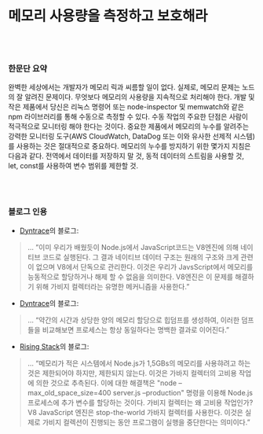 # 메모리 사용량을 측정하고 보호해라

<br/><br/>

### 한문단 요약

완벽한 세상에서는 개발자가 메모리 릭과 씨름할 일이 없다.
실제로, 메모리 문제는 노드의 잘 알려진 문제이다.
무엇보다 메모리의 사용량을 지속적으로 처리해야 한다.
개발 및 작은 제품에서 당신은 리눅스 명령어 또는 node-inspector 및 memwatch와 같은 npm 라이브러리를 통해 수동으로 측정할 수 있다.
수동 작업의 주요한 단점은 사람이 적극적으로 모니터링 해야 한다는 것이다. 중요한 제품에서 메모리의 누수를 알려주는 강력한 모니터링 도구(AWS CloudWatch, DataDog 또는 이와 유사한 선제적 시스템)를 사용하는 것은 절대적으로 중요하다.
메모리의 누수를 방지하기 위한 몇가지 지침은 다음과 같다. 전역에서 데이터를 저장하지 말 것, 동적 데이터의 스트림을 사용할 것, let, const를 사용하여 변수 범위를 제한할 것.

<br/><br/>

### 블로그 인용

* [Dyntrace](https://www.dynatrace.com/news/blog/understanding-garbage-collection-and-hunting-memory-leaks-in-node-js/)의 블로그:
> ... ”이미 우리가 배웠듯이 Node.js에서 JavaScript코드는 V8엔진에 의해 네이티브 코드로 실행된다. 그 결과 네이티브 데이터 구조는 원래의 구조와 크게 관련이 없으며 V8에서 단독으로 관리한다. 이것은 우리가 JavsScript에서 메모리를 능동적으로 할당하거나 해제 할 수 없음을 의미한다. V8엔진은 이 문제를 해결하기 위해 가비지 컬렉터라는 유명한 메커니즘을 사용한다.”


* [Dyntrace](http://blog.argteam.com/coding/hardening-node-js-for-production-part-2-using-nginx-to-avoid-node-js-load)의 블로그:
> ... “약간의 시간과 상당한 양의 메모리 할당으로 힙덤프를 생성하여, 이러한 덤프들을 비교해보면 프로세스는 항상 동일하다는 명백한 결과로 이어진다.”


* [Rising Stack](https://blog.risingstack.com/finding-a-memory-leak-in-node-js/)의 블로그:
> ... “메모리가 적은 시스템에서 Node.js가 1,5GBs의 메모리를 사용햐려고 하는 것은 제한되어야 하지만, 제한되지 않는다. 이것은 가바지 컬렉터의 고비용 작업에 의한 것으로 추측된다. 이에 대한 해결책은 "node –max_old_space_size=400 server.js –production" 명령을 이용해 Node.js 프로세스에 추가 변수를 할당하는 것이다. 가비지 컬렉터는 왜 고비용 작업인가? V8 JavaScript 엔진은 stop-the-world 가바지 컬렉터를 사용한다. 이것은 실제로 가비지 컬렉션이 진행되는 동안 프로그램이 실행을 중단한다는 의미이다.”
